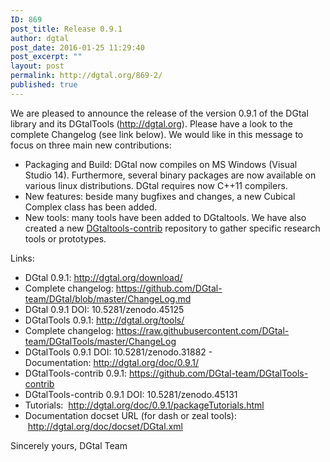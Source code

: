 ```yaml
---
ID: 869
post_title: Release 0.9.1
author: dgtal
post_date: 2016-01-25 11:29:40
post_excerpt: ""
layout: post
permalink: http://dgtal.org/869-2/
published: true
---
```


We are pleased to announce the release of the version 0.9.1 of the DGtal library and its DGtalTools (http://dgtal.org).
Please have a look to the complete Changelog (see link below). We would like in this message to focus on three main new contributions:

* Packaging and Build: DGtal now compiles on MS Windows (Visual Studio 14). Furthermore, several binary packages are now available on various linux distributions. DGtal requires now C++11 compilers.
* New features: beside many bugfixes and changes, a new Cubical Complex class has been added.
* New tools: many tools have been added to DGtaltools. We have also created a new [DGtaltools-contrib](http://github.com/DGtal-team/DGtalTools-contrib) repository to gather specific research tools or prototypes.


 Links:

 * DGtal 0.9.1: http://dgtal.org/download/
 * Complete changelog: https://github.com/DGtal-team/DGtal/blob/master/ChangeLog.md
 * DGtal 0.9.1 DOI: 10.5281/zenodo.45125
 * DGtalTools 0.9.1: http://dgtal.org/tools/
 * Complete changelog: https://raw.githubusercontent.com/DGtal-team/DGtalTools/master/ChangeLog
 * DGtalTools 0.9.1 DOI: 10.5281/zenodo.31882 - Documentation: http://dgtal.org/doc/0.9.1/
 * DGtalTools-contrib 0.9.1: https://github.com/DGtal-team/DGtalTools-contrib
 * DGtalTools-contrib 0.9.1 DOI: 10.5281/zenodo.45131
 * Tutorials:  http://dgtal.org/doc/0.9.1/packageTutorials.html
 * Documentation docset URL (for dash or zeal tools):  http://dgtal.org/doc/docset/DGtal.xml

 Sincerely yours,
 DGtal Team
